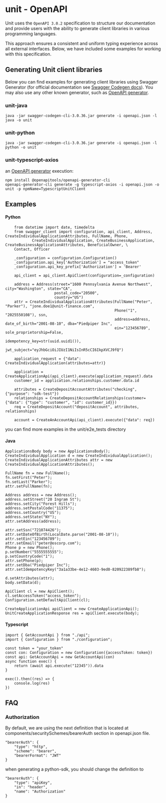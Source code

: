 # unit - OpenAPI

Unit uses the `OpenAPI 3.0.2`  specification to structure our documentation and provide users with the ability to generate client libraries in various programming languages.

This approach ensures a consistent and uniform typing experience across all external interfaces. Below, we have included some examples for working with this specification.

## Generating Unit client libraries
Below you can find examples for generating client libraries using Swagger Generator
(for official documentation see [Swagger Codegen docs](https://github.com/swagger-api/swagger-codegen#generating-a-client-from-local-files)).
You may also use any other known generator, such as [OpenAPI generator](https://openapi-generator.tech/).

### unit-java
```
java -jar swagger-codegen-cli-3.0.36.jar generate -i openapi.json -l java -o unit
```

### unit-python
```
java -jar swagger-codegen-cli-3.0.36.jar generate -i openapi.json -l python -o unit
```

### unit-typescript-axios

an [OpenAPI generator](https://openapi-generator.tech/) execution:

```commandline
npm install @openapitools/openapi-generator-cli
openapi-generator-cli generate -g typescript-axios -i openapi.json -o unit -p npmName=TypescriptUnitClient
```

## Examples

#### Python
``` 
    from datetime import date, timedelta
    from swagger_client import configuration, api_client, Address, CreateIndividualApplicationAttributes, FullName, Phone,
            CreateIndividualApplication, CreateBusinessApplication, CreateBusinessApplicationAttributes, BeneficialOwner, \
    Contact, Officer
    
    _configuration = configuration.Configuration()
    _configuration.api_key['Authorization'] = "access_token"
    _configuration.api_key_prefix['Authorization'] = 'Bearer'

    api_client = api_client.ApiClient(configuration=_configuration)
    
    address = Address(street="1600 Pennsylvania Avenue Northwest", city="Washington", state="CA",
                      postal_code="20500",
                      country="US")
    attr = CreateIndividualApplicationAttributes(FullName("Peter", "Parker"), "jone.doe1@unit-finance.com",
                                                 Phone("1", "2025550108"), ssn,
                                                 address=address, date_of_birth="2001-08-10", dba="Piedpiper Inc",
                                                 ein="123456789", sole_proprietorship=False,
                                                 idempotency_key=str(uuid.uuid1()),
                                                 jwt_subject="eyJhbGciOiJIUzI1NiIsInR5cCI6IkpXVCJ9fQ")

    application_request = {"data": CreateIndividualApplication(attributes=attr)}
    
    application = CreateApplicationApi(api_client).execute(application_request).data
    customer_id = application.relationships.customer.data.id
        
    attributes = CreateDepositAccountAttributes("checking", {"purpose": "sdk-test"})
    relationships = CreateDepositAccountRelationships(customer={"data": {"type": "customer", "id": customer_id}})
    req = CreateDepositAccount("depositAccount", attributes, relationships)

    account = CreateAnAccountApi(api_client).execute({"data": req})    
```
you can find more examples in the unit/e2e_tests directory

#### Java

    ApplicationsBody body = new ApplicationsBody();
    CreateIndividualApplication d = new CreateIndividualApplication();
    CreateIndividualApplicationAttributes attr = new CreateIndividualApplicationAttributes();
    
    FullName fn = new FullName();
    fn.setFirst("Peter");
    fn.setLast("Parker");
    attr.setFullName(fn);
    
    Address address = new Address();
    address.setStreet("20 Ingram St");
    address.setCity("Forest Hills");
    address.setPostalCode("11375");
    address.setCountry("US");
    address.setState("NY");
    attr.setAddress(address);

    attr.setSsn("721074426");
    attr.setDateOfBirth(LocalDate.parse("2001-08-10"));
    attr.setEin("123456789");
    attr.setEmail("peter@oscorp.com");
    Phone p = new Phone();
    p.setNumber("5555555555");
    p.setCountryCode("1");
    attr.setPhone(p);
    attr.setDba("Piedpiper Inc");
    attr.setIdempotencyKey("3a1a33be-4e12-4603-9ed0-820922389fb8");
    
    d.setAttributes(attr);
    body.setData(d);

    ApiClient cl = new ApiClient();
    cl.setAccessToken("access_token");
    Configuration.setDefaultApiClient(cl);
    
    CreateApplicationApi apiClient = new CreateApplicationApi();
    UnitCreateApplicationResponse res = apiClient.execute(body);


#### Typescript

    import { GetAccountApi } from "./api";
    import { Configuration } from "./configuration";
    
    const token = "your_token"
    const con: Configuration = new Configuration({accessToken: token})
    const api: GetAccountApi = new GetAccountApi(con)
    async function exec() {
        return (await api.execute("12345")).data
    }

    exec().then((res) => {
        console.log(res)
    })

## FAQ
### Authorization 
By default, we are using the next definition that is located at components/securitySchemes/bearerAuth section in openapi.json file.

    "bearerAuth": {
        "type": "http",
        "scheme": "bearer",
        "bearerFormat": "JWT"
    }

when generating a python-sdk, you should change the definition to

    "bearerAuth": {
        "type": "apiKey",
        "in": "header",
        "name": "Authorization"
    }